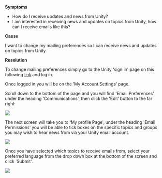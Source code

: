

**Symptoms**


- How do I receive updates and news from Unity?
- I am interested in receiving news and updates on topics from Unity, how can I receive emails like this?



**Cause**



I want to change my mailing preferences so I can receive news and updates on topics from Unity.



**Resolution**



To change mailing preferences simply go to the Unity 'sign in' page on this following [link](https://id.unity.com/) and log in.



Once logged in you will be on the 'My Account Settings' page.



Scroll down to the bottom of the page and you will find 'Email Preferences' under the heading 'Communications', then click the 'Edit' button to the far right:

![](/hc/en-us/article_attachments/203650026/Screen_Shot_2016-04-28_at_14.18.32.png)



The next screen will take you to 'My profile Page', under the heading 'Email Permissions' you will be able to tick boxes on the specific topics and groups you may wish to hear news from via your Unity email account.



![](/hc/en-us/article_attachments/203852983/Screen_Shot_2016-04-27_at_14.26.08.png)



Once you have selected which topics to receive emails from, select your preferred language from the drop down box at the bottom of the screen and click 'Submit'.



![](/hc/en-us/article_attachments/203866183/Screen_Shot_2016-04-28_at_14.23.53.png)





